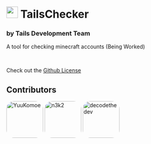# <img alt="window" width="30px" src="https://i.imgur.com/ZjJoQvZ.png"> <a style="top:20px;">TailsChecker</a>
### by Tails Development Team

A tool for checking minecraft accounts (Being Worked)

<br>

Check out the [Github License](https://github.com/nefercarrots/tailschecker/blob/main/LICENSE.md)

## Contributors

[<img alt="YuuKomoe" src="https://github.com/yuukomoe.png?size=128" width="96px" style="border-radius:20px">](https://github.com/YuuKomoe)
[<img alt="n3k2" src="https://github.com/n3k2.png?size=128" width="96px" style="border-radius:20px;">](https://github.com/n3k2)
[<img alt="decodethedev" src="https://github.com/decodethedev.png?size=128" width="96px" style="border-radius:20px;">](https://github.com/decodethedev)
